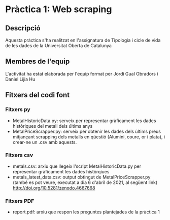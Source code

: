 # Pràctica 1: Web scraping

## Descripció
Aquesta pràctica s'ha realitzat en l'assignatura de Tipologia i cicle de vida de les dades de la Universitat Oberta de Catalunya

## Membres de l'equip
L'activitat ha estat elaborada per l'equip format per Jordi Gual Obradors i Daniel Lijia Hu

## Fitxers del codi font

### Fitxers py
* MetalHistoricData.py: serveix per representar gràficament les dades històriques del metall dels últims anys
* MetalPriceScrapper.py: serveix per obtenir les dades dels últims preus mitjançant scrapping dels metalls en qüestió (Alumini, coure, or i plata), i crear-ne un .csv amb aquests.

### Fitxers csv
* metals.csv: arxiu que llegeix l'script MetalHistoricData.py per representar gràficament les dades històrqiues
* metals_latest_data.csv: output obtingut de MetalPriceScrapper.py (també es pot veure, executat a dia 6 d'abril de 2021, al següent link) http://doi.org/10.5281/zenodo.4667668

### Fitxers PDF
* report.pdf: arxiu que respon les preguntes plantejades de la pràctica 1
